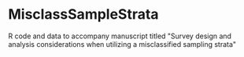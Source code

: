 # MisclassSampleStrata
R code and data to accompany manuscript titled "Survey design and analysis considerations when utilizing a misclassified sampling strata"
